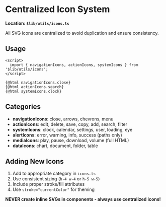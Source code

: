 # Centralized Icon System

**Location: `$lib/utils/icons.ts`**

All SVG icons are centralized to avoid duplication and ensure consistency.

## Usage

```svelte
<script>
  import { navigationIcons, actionIcons, systemIcons } from '$lib/utils/icons';
</script>

{@html navigationIcons.close}
{@html actionIcons.search} 
{@html systemIcons.clock}
```

## Categories

- **navigationIcons**: close, arrows, chevrons, menu
- **actionIcons**: edit, delete, save, copy, add, search, filter
- **systemIcons**: clock, calendar, settings, user, loading, eye
- **alertIcons**: error, warning, info, success (paths only)
- **mediaIcons**: play, pause, download, volume (full HTML)
- **dataIcons**: chart, document, folder, table

## Adding New Icons

1. Add to appropriate category in `icons.ts`
2. Use consistent sizing (`h-4 w-4` or `h-5 w-5`)  
3. Include proper stroke/fill attributes
4. Use `stroke="currentColor"` for theming

**NEVER create inline SVGs in components - always use centralized icons!**